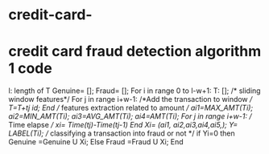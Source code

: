 # credit-card-
# credit card fraud detection algorithm 1 code
l: length of T
Genuine= [];
Fraud= [];
For i in range 0 to l-w+1:
T: [];
/* sliding window features*/
For j in range i+w-1:
/*Add the transaction to window */
T=T+tj
id;
End
/* features extraction related to amount */
ai1=MAX_AMT(Ti);
ai2=MIN_AMT(Ti);
ai3=AVG_AMT(Ti);
ai4=AMT(Ti);
For j in range i+w-1:
/* Time elapse */
xi= Time(tj)-Time(tj-1)
End
Xi= (ai1, ai2,ai3,ai4,ai5,);
Y= LABEL(Ti);
/* classifying a transaction into fraud or not */
if Yi=0 then
Genuine =Genuine U Xi;
Else
Fraud =Fraud U Xi;
End
